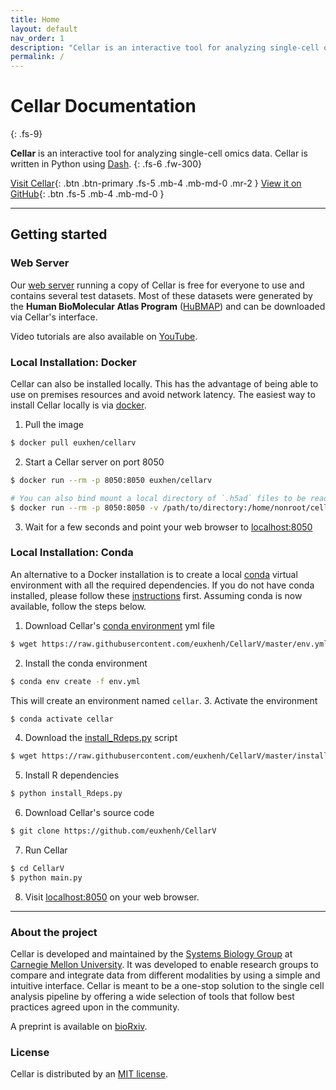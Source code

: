 ```yaml
---
title: Home
layout: default
nav_order: 1
description: "Cellar is an interactive tool for analyzing single-cell omics data."
permalink: /
---
```


# Cellar Documentation
{: .fs-9}

**Cellar** is an interactive tool for analyzing single-cell omics data. Cellar
is written in Python using [Dash](https://plotly.com/dash/).
{: .fs-6 .fw-300}


[Visit Cellar](https://data.test.hubmapconsortium.org/app/cellar){: .btn .btn-primary .fs-5 .mb-4 .mb-md-0 .mr-2 } [View it on GitHub](https://github.com/euxhenh/CellarV){: .btn .fs-5 .mb-4 .mb-md-0 }

---

## Getting started

### Web Server
Our [web server](https://data.test.hubmapconsortium.org/app/cellar) running
a copy of Cellar is free for everyone to use and contains several test
datasets. Most of these datasets were generated by the
**Human BioMolecular Atlas Program** ([HuBMAP](https://hubmapconsortium.org/))
and can be downloaded via Cellar's interface.

Video tutorials are also available on [YouTube](https://www.youtube.com/playlist?list=PL5sLSLkTYpWgfBQ0M8ObfBIqDMAzx0-D2).

### Local Installation: Docker
Cellar can also be installed locally. This has the advantage of being able
to use on premises resources and avoid network latency. The easiest way
to install Cellar locally is via [docker](https://www.docker.com/).
1. Pull the image
```bash
$ docker pull euxhen/cellarv
```
2. Start a Cellar server on port 8050
```bash
$ docker run --rm -p 8050:8050 euxhen/cellarv
```
```bash
# You can also bind mount a local directory of `.h5ad` files to be read by Cellar
$ docker run --rm -p 8050:8050 -v /path/to/directory:/home/nonroot/cellar/data euxhen/cellarv
```
3. Wait for a few seconds and point your web browser to [localhost:8050](localhost:8050)

### Local Installation: Conda
An alternative to a Docker installation is to create a local
[conda](https://docs.conda.io/en/latest/) virtual environment
with all the required dependencies. If you do not have conda installed, please
follow these [instructions](https://docs.conda.io/projects/conda/en/latest/user-guide/install/index.html) first. Assuming conda is now available, follow the steps below.
1. Download Cellar's [conda environment](https://github.com/euxhenh/CellarV/blob/master/env.yml) yml file
```bash
$ wget https://raw.githubusercontent.com/euxhenh/CellarV/master/env.yml
```
2. Install the conda environment
```bash
$ conda env create -f env.yml
```
This will create an environment named `cellar`.
3. Activate the environment
```bash
$ conda activate cellar
```
4. Download the [install_Rdeps.py](https://github.com/euxhenh/CellarV/blob/master/install_Rdeps.py) script
```bash
$ wget https://raw.githubusercontent.com/euxhenh/CellarV/master/install_Rdeps.py
```
5. Install R dependencies
```bash
$ python install_Rdeps.py
```
6. Download Cellar's source code
```bash
$ git clone https://github.com/euxhenh/CellarV
```
7. Run Cellar
```bash
$ cd CellarV
$ python main.py
```
8. Visit [localhost:8050](localhost:8050) on your web browser.

---

### About the project

Cellar is developed and maintained by the
[Systems Biology Group](http://www.sb.cs.cmu.edu/) at
[Carnegie Mellon University](https://www.cmu.edu/). It was developed
to enable research groups to compare and integrate data from different
modalities by using a simple and intuitive interface. Cellar is meant to
be a one-stop solution to the single cell analysis pipeline by offering a
wide selection of tools that follow best practices agreed upon in the community.

A preprint is available on [bioRxiv](https://www.biorxiv.org/content/10.1101/2021.03.19.436162v1?rss=1).

### License

Cellar is distributed by an [MIT license](https://github.com/euxhenh/CellarV/blob/master/LICENSE.txt).